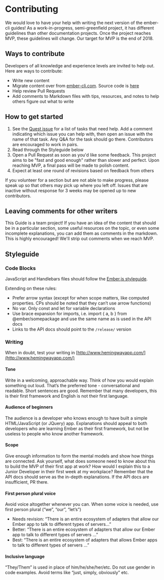 # Contributing

We would love to have your help with writing the next version of the ember-cli guides! As a work-in-progress, semi-greenfield project, it has different guidelines than other documentation projects. Once the project reaches MVP, these guidelines will change. Our target for MVP is the end of 2018.

## Ways to contribute

Developers of all knowledge and experience levels are invited to help out. Here are ways to contribute:

- Write new content
- Migrate content over from [ember-cli.com](https://ember-cli.com/). Source code is [here](https://github.com/ember-cli/ember-cli.github.io)
- Help review Pull Requests
- Add comments to Markdown files with tips, resources, and notes to help others figure out what to write

## How to get started

1. See the [Quest issue](https://github.com/ember-learn/cli-guides-source/issues/3) for a list of tasks that need help. Add a comment indicating which issue you can help with, then open an issue with the name of that task. Any Q&A for the task should go there. Contributors are encouraged to work in pairs.
2. Read through the Styleguide below
3. Open a Pull Request as soon as you'd like some feedback. This project aims to be "fast and good enough" rather than slower and perfect. Upon reaching MVP, a final pass will be made to polish content.
4. Expect at least one round of revisions based on feedback from others

If you volunteer for a section but are not able to make progress, please speak up so that others may pick up where you left off. Issues that are inactive without response for 3 weeks may be opened up to new contributors.  

## Leaving comments for other writers

This Guide is a team project! If you have an idea of the content
that should be in a particular section, some useful resources on
the topic, or even some incomplete explanations, you can add
them as comments in the markdown. This is highly encouraged! We'll strip out comments when we reach MVP.

## Styleguide


### Code Blocks

JavaScript and Handlebars files should follow the [Ember.js styleguide](https://github.com/emberjs/ember.js/blob/master/STYLEGUIDE.md).

Extending on these rules:

- Prefer arrow syntax (except for when scope matters, like computed properties. CPs should be noted that they can’t use arrow functions)
- No var. Only const and let for variable declarations
- Use brace expansion for imports, i.e. import { a, b } from @ember/somepackage and use the same name as is used in the API docs
- Links to the API docs should point to the `/release/` version

### Writing

When in doubt, test your writing in [http://www.hemingwayapp.com/](http://www.hemingwayapp.com/)

#### Tone

Write in a welcoming, approachable way. Think of how you would explain something out loud. That’s the preferred tone - conversational and readable. Short sentences are good. Remember that many developers, this is their first framework and English is not their first language.

#### Audience of beginners

The audience is a developer who knows enough to have built a simple HTML/JavaScript (or JQuery) app. Explanations should appeal to both developers who are learning Ember as their first framework, but not be useless to people who know another framework.

#### Scope

Give enough information to form the mental models and show how things are connected. Ask yourself, what does someone need to know about this to build the MVP of their first app at work? How would I explain this to a Junior Developer in their first week at my workplace? Remember that the API docs should serve as the in-depth explanations. If the API docs are insufficient, PR there.

#### First person plural voice

Avoid voice altogether whenever you can. When some voice is needed, use first person plural (“we”, “our”, “let’s”)


- Needs revision: “There is an entire ecosystem of adapters that allow our Ember app to talk to different types of servers…” 
- Better: “There is an entire ecosystem of adapters that allow our Ember app to talk to different types of servers …” 
- Best: “There is an entire ecosystem of adapters that allows Ember apps to talk to different types of servers …” 

#### Inclusive language

“They/Them” is  used in place of him/he/she/her/etc. Do not use gender in code examples. Avoid terms like “just, simply, obviously” etc.
